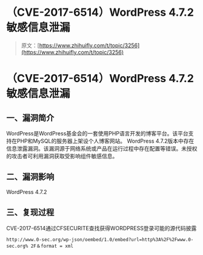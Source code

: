 # （CVE-2017-6514）WordPress 4.7.2 敏感信息泄漏

> 原文：[https://www.zhihuifly.com/t/topic/3256](https://www.zhihuifly.com/t/topic/3256)

# （CVE-2017-6514）WordPress 4.7.2 敏感信息泄漏

## 一、漏洞简介

WordPress是WordPress基金会的一套使用PHP语言开发的博客平台。该平台支持在PHP和MySQL的服务器上架设个人博客网站。 WordPress 4.7.2版本中存在信息泄露漏洞。该漏洞源于网络系统或产品在运行过程中存在配置等错误。未授权的攻击者可利用漏洞获取受影响组件敏感信息。

## 二、漏洞影响

WordPress 4.7.2

## 三、复现过程

CVE-2017-6514通过CFSECURITE查找获得WORDPRESS登录可能的源代码披露

```
http://www.0-sec.org/wp-json/oembed/1.0/embed?url=http%3A%2F%2Fwww.0-sec.org% 2F＆format = xml 
```